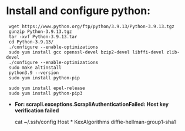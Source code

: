  Install and configure python:
 ============================

     wget https://www.python.org/ftp/python/3.9.13/Python-3.9.13.tgz
     gunzip Python-3.9.13.tgz
     tar -xvf Python-3.9.13.tar
     cd Python-3.9.13/
     ./configure --enable-optimizations
     sudo yum install gcc openssl-devel bzip2-devel libffi-devel zlib-devel
     ./configure --enable-optimizations
     sudo make altinstall
     python3.9 --version
     sudo yum install python-pip
    
     sudo yum install epel-release
     sudo yum install python-pip3
  


 - **For: scrapli.exceptions.ScrapliAuthenticationFailed: Host key
   verification failed**



     cat  ~/.ssh/config
     Host * KexAlgorithms diffie-hellman-group1-sha1
